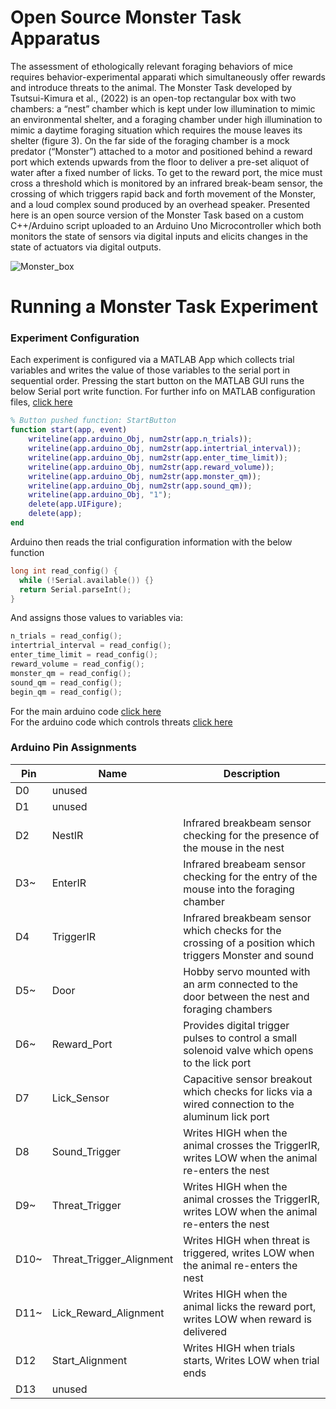 # Open Source Monster Task Apparatus

The assessment of ethologically relevant foraging behaviors of mice requires behavior-experimental apparati which simultaneously offer rewards and introduce threats to the animal.  The Monster Task developed by Tsutsui-Kimura et al., (2022) is an open-top rectangular box with two chambers: a “nest” chamber which is kept under low illumination to mimic an environmental shelter, and a foraging chamber under high illumination to mimic a daytime foraging situation which requires the mouse leaves its shelter (figure 3). On the far side of the foraging chamber is a mock predator (“Monster”) attached to a motor and positioned behind a reward port which extends upwards from the floor to deliver a pre-set aliquot of water after a fixed number of licks. To get to the reward port, the mice must cross a threshold which is monitored by an infrared break-beam sensor, the crossing of which triggers rapid back and forth movement of the Monster, and a loud complex sound produced by an overhead speaker.  Presented here is an open source version of the Monster Task based on a custom C++/Arduino script uploaded to an Arduino Uno Microcontroller which both monitors the state of sensors via digital inputs and elicits changes in the state of actuators via digital outputs.  

![Monster_box](https://user-images.githubusercontent.com/105831652/233440444-31a570cd-8833-4d27-8929-179d749f7888.jpg)

# Running a Monster Task Experiment

### Experiment Configuration
Each experiment is configured via a MATLAB App which collects trial variables and writes the value of those variables to the serial port in sequential order.  Pressing the start button on the MATLAB GUI runs the below Serial port write function.  For further info on MATLAB configuration files, [click here](matlab_control)

```matlab
% Button pushed function: StartButton
function start(app, event)
    writeline(app.arduino_Obj, num2str(app.n_trials));
    writeline(app.arduino_Obj, num2str(app.intertrial_interval));
    writeline(app.arduino_Obj, num2str(app.enter_time_limit));
    writeline(app.arduino_Obj, num2str(app.reward_volume));
    writeline(app.arduino_Obj, num2str(app.monster_qm));
    writeline(app.arduino_Obj, num2str(app.sound_qm));
    writeline(app.arduino_Obj, "1");
    delete(app.UIFigure);
    delete(app);
end
```
Arduino then reads the trial configuration information with the below function

``` c++
long int read_config() {
  while (!Serial.available()) {}
  return Serial.parseInt();
}
```

And assigns those values to variables via: 

``` c++
n_trials = read_config();
intertrial_interval = read_config();
enter_time_limit = read_config();
reward_volume = read_config();
monster_qm = read_config();
sound_qm = read_config();
begin_qm = read_config();
```

For the main arduino code [click here](arduino_main/README.md)\
For the arduino code which controls threats [click here](arduino_treats/README.md)

### Arduino Pin Assignments

| Pin | Name                     | Description |
|-----|--------------------------|-------------|
| D0  | unused                   | |
| D1  | unused                   | |
| D2  | NestIR                   | Infrared breakbeam sensor checking for the presence of the mouse in the nest |
| D3~ | EnterIR                  | Infrared breabeam sensor checking for the entry of the mouse into the foraging chamber |
| D4  | TriggerIR                | Infrared breakbeam sensor which checks for the crossing of a position which triggers Monster and sound |
| D5~ | Door                     | Hobby servo mounted with an arm connected to the door between the nest and foraging chambers |
| D6~ | Reward_Port              | Provides digital trigger pulses to control a small solenoid valve which opens to the lick port |
| D7  | Lick_Sensor              | Capacitive sensor breakout which checks for licks via a wired connection to the aluminum lick port |
| D8  | Sound_Trigger            | Writes HIGH when the animal crosses the TriggerIR, writes LOW when the animal re-enters the nest |
| D9~ | Threat_Trigger           | Writes HIGH when the animal crosses the TriggerIR, writes LOW when the animal re-enters the nest |
| D10~| Threat_Trigger_Alignment | Writes HIGH when threat is triggered, writes LOW when the animal re-enters the nest |
| D11~| Lick_Reward_Alignment    | Writes HIGH when the animal licks the reward port, writes LOW when reward is delivered |
| D12 | Start_Alignment          | Writes HIGH when trials starts, Writes LOW when trial ends |
| D13 | unused                   | |
